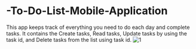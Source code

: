 # -To-Do-List-Mobile-Application
This app keeps track of everything you need to do each day and complete tasks. It contains the Create tasks, Read tasks, Update tasks by using the task id, and Delete tasks from the list using task id.
![1](https://github.com/kayana30/-To-Do-List-Mobile-Application/assets/90521483/7d80321f-f16c-49f1-ae46-7784d0265421)

